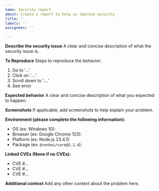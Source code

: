 ```yaml
---
name: Security report
about: Create a report to help us improve security
title: ''
labels: ''
assignees: ''

---
```


**Describe the security issue**
A clear and concise description of what the security issue is.

**To Reproduce**
Steps to reproduce the behavior:
1. Go to '...'
2. Click on '....'
3. Scroll down to '....'
4. See error

**Expected behavior**
A clear and concise description of what you expected to happen.

**Screenshots**
If applicable, add screenshots to help explain your problem.

**Environment (please complete the following information):**
 - OS (ex: Windows 10): 
 - Browser (ex: Google Chrome 123): 
 - Platform (ex: Node.js 23.4.1): 
 - Package (ex: `@renkei/core@2.1.4`): 

**Linked CVEs (None if no CVEs):**
- CVE #...
- CVE #...
- CVE #...

**Additional context**
Add any other context about the problem here.
